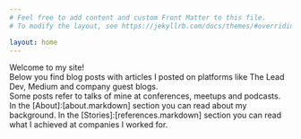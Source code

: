 ```yaml
---
# Feel free to add content and custom Front Matter to this file.
# To modify the layout, see https://jekyllrb.com/docs/themes/#overriding-theme-defaults

layout: home
---
```


Welcome to my site!<br/>
Below you find blog posts with articles I posted on platforms like The Lead Dev, Medium and company guest blogs.<br/>
Some posts refer to talks of mine at conferences, meetups and podcasts.<br/>
In the [About]:[about.markdown] section you can read about my background. In the [Stories]:[references.markdown] section you can read what I achieved at companies I worked for.<br/>
<br/>
